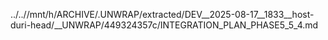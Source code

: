 ../..//mnt/h/ARCHIVE/.UNWRAP/extracted/DEV__2025-08-17__1833__host-duri-head/__UNWRAP/449324357c/INTEGRATION_PLAN_PHASE5_5_4.md